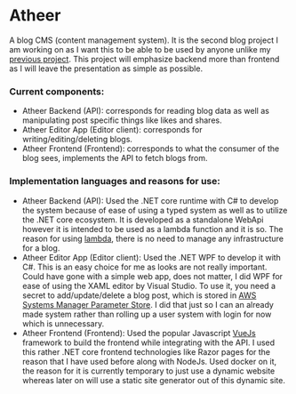 # Atheer
A blog CMS (content management system). It is the second blog project I am working on as I want this to be able to be used by anyone unlike my [previous project](https://github.com/Morr0/Project-Blog). This project will emphasize backend more than frontend as I will leave the presentation as simple as possible.

### Current components:

- Atheer Backend (API): corresponds for reading blog data as well as manipulating post specific things like likes and shares.
- Atheer Editor App (Editor client): corresponds for writing/editing/deleting blogs.
- Atheer Frontend (Frontend): corresponds to what the consumer of the blog sees, implements the API to fetch blogs from.

### Implementation languages and reasons for use:
- Atheer Backend (API): Used the .NET core runtime with C# to develop the system because of ease of using a typed system as well as to utilize the .NET core ecosystem. It is developed as a standalone WebApi however it is intended to be used as a lambda function and it is so. The reason for using [lambda](https://aws.amazon.com/lambda/), there is no need to manage any infrastructure for a blog.
- Atheer Editor App (Editor client): Used the .NET WPF to develop it with C#. This is an easy choice for me as looks are not really important. Could have gone with a simple web app, does not matter, I did WPF for ease of using the XAML editor by Visual Studio. To use it, you need a secret to add/update/delete a blog post, which is stored in [AWS Systems Manager Parameter Store](https://docs.aws.amazon.com/systems-manager/latest/userguide/systems-manager-parameter-store.html). I did that just so I can an already made system rather than rolling up a user system with login for now which is unnecessary.
- Atheer Frontend (Frontend): Used the popular Javascript [VueJs](https://vuejs.org/v2/guide/) framework to build the frontend while integrating with the API. I used this rather .NET core frontend technologies like Razor pages for the reason that I have used before along with NodeJs. Used docker on it, the reason for it is currently temporary to just use a dynamic website whereas later on will use a static site generator out of this dynamic site.